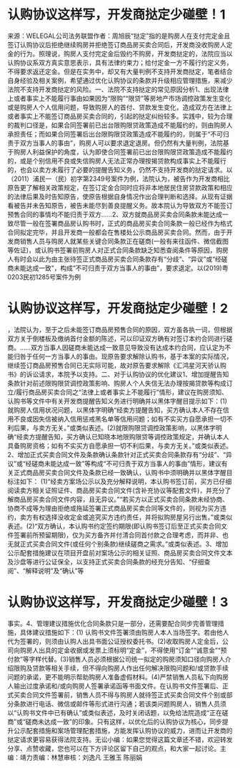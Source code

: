 # 认购协议这样写，开发商挞定少碰壁！1

来源：WELEGAL公司法务联盟作者：周旭辰“挞定”指的是购房人在支付完定金且签订认购协议后拒绝继续购房并拒绝签订商品房买卖合同后，开发商没收购房人定金的行为。照理说，购房人支付完定金后毁约不购房，开发商挞定的，法院应当以认购协议系双方真实意思表示，具有法律约束力；给付定金一方不履行约定义务，不得要求返还定金。但是在实务中，却又有大量判例不支持开发商挞定，笔者结合自身经验及相关案例，希望通过优化认购协议的条款并升级相应管理措施，来减少法院不支持开发商挞定的风险。一、法院不支持挞定的常见原因分析1、出现法律上或者事实上不能履行事由如果因为“限购”“限贷”等房地产市场调控政策发生变化或是购房人个人信用问题，导致购房人的首付、贷款发生变化，造成双方在法律上或者事实上不能签订商品房买卖合同的，引起的挞定纠纷较多。实践中，较为合理的裁判口径是，如果合同签署前已出台限购限贷政策造成不能履约的，则由购房人承担责任；而如果合同签署后出台限购限贷政策造成不能履约的，则属于“不可归责于双方当事人的事由”，购房人可以要求退定退房。但仍然有大量判例，法院基于购房人利益保护的角度，认为即使合同签署前已出台限购限贷政策造成不能履约的，或是个别信用不良或失信购房人无法正常办理按揭贷款构成事实上不能履行的，也会以卖方未履行了必要的提醒告知义务，仍然不支持开发商的挞定请求。以（2011）浦民一（民）初字第2349号案件为例，法院认为，被告作为开发商相比原告更了解相关政策规定，在签订定金合同时应将非本地居民住房贷款政策和相应的法律后果及时告知原告，使原告根据自身情况作出合理判断和选择。从现有证据看被告并未告知原告，被告未能尽到善良提醒义务。故本院认为导致双方不能签订预售合同的事情均不能归责于双方……2、双方就商品房买卖合同条款未能达成一致尽管一般在签署商品房认购书时，正式的商品房买卖合同条款一般已经作为格式合同拟定完毕，并且开发商一般都会在售楼处公示商品房买卖合同。然而，由于开发商销售人员与购房人就某些关键合同条款正在磋商(一般有来往函件、微信截图等佐证)，或认购书签署前购房人对正式合同条款缺乏知悉查阅条件等原因，购房人有时会以此为由主张待签正式商品房买卖合同条款存有“分歧”、“异议”或“经磋商未能达成一致”，构成“不可归责于双方当事人的事由”，要求退定。以(2019)粤0203民初1285号案件为例

# 认购协议这样写，开发商挞定少碰壁！2

，法院认为，至于之后未能签订商品房预售合同的原因，双方虽各执一词，但根据双方关于倒楼板及缴纳首付金额的陈述，可以印证双方确有对签订本约合同进行磋商。……双方当事人因磋商未能达成一致意见导致没有达成本约合同，应认定为不能归咎于任何一方当事人的事由。现原告要求解除认购书，基于本案的实际情况，继续签订商品房预售合同已无实际可能，故对原告要求解除《汇鸿星河天骄认购书》的诉讼请求，本院予以支持。二、对于认购协议的优化建议1、增加提醒告知条款针对前述限购限贷调控政策影响、购房人个人失信无法办理按揭贷款等构成订立/履行商品房买卖合同之“法律上或者事实上不能履行”情形，建议在购房须知、认购书等文件中有关开发商提醒告知义务进行明确并以黑体字醒目提示如下：(1)就购房人信用状况问题，以黑体字明确“经卖方提醒告知，买方确认本人不存在信用不良或因失信被纳入信用惩戒黑名单等信用问题；如有不实买方自愿承担一切不利后果，与卖方无关。”或类似表述。(2)就限购限贷调控政策影响，以黑体字明确“经卖方提醒告知，买方确认已知晓本地限购限贷等调控政策规定，并确认本人具备购房资格；如有不实买方自愿承担一切不利后果，与卖方无关。”或类似表述。2、增加正式买卖合同文件及条款确认条款针对正式买卖合同条款存有“分歧”、“异议”或“经磋商未能达成一致”等构成“不可归责于双方当事人的事由”情形，建议有关正式商品房买卖合同文件及条款已经一致确认，认购书中须明确并以黑体字醒目标注如下： (1)“经卖方案场公示以及充分解释说明，本认购书签订前，买方已仔细阅读卖方相关证照证件、商品房买卖合同文件(含补充协议等配套文件)，并充分了解商品房买卖合同文件内容，且无异议。”“若买方以正式买卖合同条款未经协商、协商不成等为理由拒绝或拖延签署正式商品房买卖合同等文件的，则视为买方违约，卖方有权选择没收定金或追究买方违约责任，并将拟购房屋另行出售。”或类似表述。(2)“双方确认，本认购书约定签约期限(即认购书签订后至正式买卖合同文件签署前所预留期限)，仅为买方备齐并付清合同首付款之合理考虑，而并非、也无就正式买卖合同文件(或任何个别条款)继续磋商之需求。”或类似表述。3、增加公示配套措施建议在项目开盘前对案场公示的相关证照、商品房买卖合同文件文本及沙盘等进行公证保全，以支持正式买卖合同条款的经充分告知、“仔细查阅”、“解释说明”及“确认”等

# 认购协议这样写，开发商挞定少碰壁！3

事实。4、管理建议措施优化合同条款只是一部分，还需要配合同步完善管理措施，具体建议措施如下：(1) 认购书文件签署须由购房人本人当场签字。若由他人代为签署的，则须由认购人出具书面公证授权委托书。(2)收取购房人定金后，公司向购房人出具的定金收据或发票上须标明“定金”，不得使用“订金”“诚意金”“预付款”等字样代替。(3)销售人员必须根据公司统一拟定的购房须知口径向购房人介绍限购及贷款等相关手续，但不得向购房人作出任何解决限购问题和/或贷款手续问题的承诺，更不能明示帮助购房人准备虚假材料。(4)严禁销售人员私下向购房人输出过度承诺和/或向购房人签署承诺函等书面文件。在认购书文件签署后、正式买卖合同文件签署前，销售人员不得与购房人就待签正式买卖合同文件个别或部分条款进行电话、微信或邮件等形式进行沟通；若该类问题购房人，销售人员须以“认购书文件中已有确认”或类似表述，及时关闭话题，以免给法院造成“正在磋商”或“磋商未达成一致”的印象。只有这样，以优化后的认购协议为核心，同步提升公示配套措施和案场管理配套措施，方能发挥认购协议的威力，进而让开发商的挞定请求更容易获得法院支持。无讼小编：如果您觉得这篇文章还不错，欢迎转发分享、点赞收藏，您也可以在下方评论区留下自己的观点，和大家一起讨论。主编：靖力责编：林慧审核：刘逸凡 王雅玉 陈丽娟 

